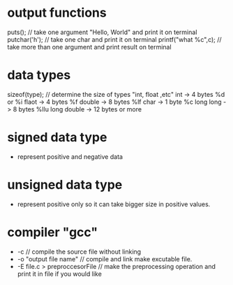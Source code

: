 # output functions
puts(); // take one argument "Hello, World" and print it on terminal
putchar('h'); // take one char and print it on terminal
printf("what %c",c); // take more than one argument and print result on terminal

# data types
sizeof(type); // determine the size of types "int, float ,etc"
int -> 4 bytes %d or %i
flaot -> 4 bytes %f
double -> 8 bytes %lf
char -> 1 byte %c
long long -> 8 bytes %llu
long double -> 12 bytes or more

# signed data type 
- represent positive and negative data

# unsigned data type
- represent positive only so it can take bigger size in positive values.

# compiler "gcc"
- -c // compile the source file without linking 
- -o "output file name" // compile and link make excutable file.
- -E file.c > preproccesorFile // make the preprocessing operation and print it in file if you would like

